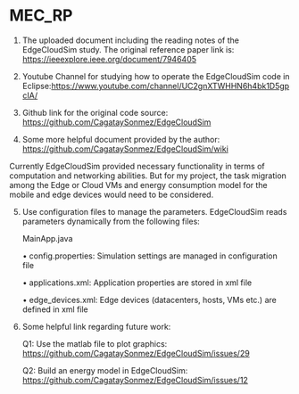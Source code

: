 # MEC_RP
1. The uploaded document including the reading notes of the EdgeCloudSim study. The original reference paper link is: https://ieeexplore.ieee.org/document/7946405

2. Youtube Channel for studying how to operate the EdgeCloudSim code in Eclipse:https://www.youtube.com/channel/UC2gnXTWHHN6h4bk1D5gpcIA/

3. Github link for the original code source: https://github.com/CagataySonmez/EdgeCloudSim

4. Some more helpful document provided by the author: https://github.com/CagataySonmez/EdgeCloudSim/wiki

Currently EdgeCloudSim provided necessary functionality in terms of computation and networking abilities. 
But for my project, the task migration among the Edge or Cloud VMs and energy consumption model for the mobile and edge devices would need to be considered.

5. Use configuration files to manage the parameters. EdgeCloudSim reads parameters dynamically from the following files:
     
     MainApp.java
   
    •	config.properties: Simulation settings are managed in configuration file

    •	applications.xml: Application properties are stored in xml file

    •	edge_devices.xml: Edge devices (datacenters, hosts, VMs etc.) are defined in xml file

6. Some helpful link regarding future work: 

   Q1: Use the matlab file to plot graphics: https://github.com/CagataySonmez/EdgeCloudSim/issues/29
   
   Q2: Build an energy model in EdgeCloudSim: https://github.com/CagataySonmez/EdgeCloudSim/issues/12
   

